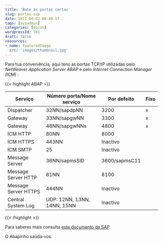 ```yaml
---
title: 'Bate às portas certas'
slug: portas-sap
date: 2011-04-02 08:49:57
tags: [sysadmin]
categories: [dicas]
wordpressId: 701
draft: false
resources:
- name: featuredImage
  src: 'images/thumbnail.jpg'
---
```

Para tua conveniência, aqui tens as portas TCP/IP utilizadas pelo _NetWeaver Application Server ABAP_ e pelo _Internet Connection Manager (ICM)_ :


{{< highlight ABAP >}}
<table border="0">
<thead>
<tr>
<th>Serviço</td>
<th>Número porta/Nome serviço</td>
<th>Por defeito</td>
<th>Fixo</td>
</tr>
</thead>
<tbody>
<tr>
<td>Dispatcher</td>
<td>32NN/sapdpNN</td>
<td>3200</td>
<td>x</td>
</tr>
<tr>
<td>Gateway</td>
<td>33NN/sapgwNN</td>
<td>3300</td>
<td>x</td>
</tr>
<tr>
<td>Gateway</td>
<td>48NN/sapgwNNs</td>
<td>4800</td>
<td>x</td>
</tr>
<tr>
<td>ICM HTTP</td>
<td>80NN</td>
<td>8000</td>
<td> </td>
</tr>
<tr>
<td>ICM HTTPS</td>
<td>443NN</td>
<td>Inactivo</td>
<td> </td>
</tr>
<tr>
<td>ICM SMTP</td>
<td>25</td>
<td>Inactivo</td>
<td> </td>
</tr>
<tr>
<td>Message Server</td>
<td>36NN/sapmsSID</td>
<td>3600/sapmsC11</td>
<td> </td>
</tr>
<tr>
<td>Message Server HTTP</td>
<td>81NN</td>
<td>8100</td>
<td> </td>
</tr>
<tr>
<td>Message Server HTTPS</td>
<td>444NN</td>
<td>Inactivo</td>
<td> </td>
</tr>
<tr>
<td>Central System Log</td>
<td>UDP: 12NN, 13NN, 14NN, 15NN</td>
<td>Inactivo</td>
<td> </td>
</tr>
</tbody>
</table>
{{< /highlight >}}

Para saberes mais consulta [este documento da SAP][1].

O Abapinho saúda-vos.

   [1]: http://www.sdn.sap.com/irj/scn/go/portal/prtroot/docs/library/uuid/4e515a43-0e01-0010-2da1-9bcc452c280b
